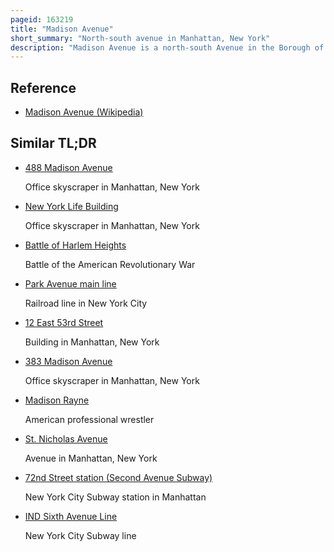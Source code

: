 ```yaml
---
pageid: 163219
title: "Madison Avenue"
short_summary: "North-south avenue in Manhattan, New York"
description: "Madison Avenue is a north-south Avenue in the Borough of Manhattan in New York City, United States, that carries northbound one-way Traffic. It runs from Madison Square to meet the Southbound Harlem River Drive at 142nd Street, passing through Midtown, the Upper East Side, East Harlem, and Harlem. It is named after and Arises from Madison Square, which is itself named after James Madison, the fourth President of the United States."
---
```


## Reference

- [Madison Avenue (Wikipedia)](https://en.wikipedia.org/?curid=163219)

## Similar TL;DR

- [488 Madison Avenue](/tldr/en/488-madison-avenue)

  Office skyscraper in Manhattan, New York

- [New York Life Building](/tldr/en/new-york-life-building)

  Office skyscraper in Manhattan, New York

- [Battle of Harlem Heights](/tldr/en/battle-of-harlem-heights)

  Battle of the American Revolutionary War

- [Park Avenue main line](/tldr/en/park-avenue-main-line)

  Railroad line in New York City

- [12 East 53rd Street](/tldr/en/12-east-53rd-street)

  Building in Manhattan, New York

- [383 Madison Avenue](/tldr/en/383-madison-avenue)

  Office skyscraper in Manhattan, New York

- [Madison Rayne](/tldr/en/madison-rayne)

  American professional wrestler

- [St. Nicholas Avenue](/tldr/en/st-nicholas-avenue)

  Avenue in Manhattan, New York

- [72nd Street station (Second Avenue Subway)](/tldr/en/72nd-street-station-second-avenue-subway)

  New York City Subway station in Manhattan

- [IND Sixth Avenue Line](/tldr/en/ind-sixth-avenue-line)

  New York City Subway line
